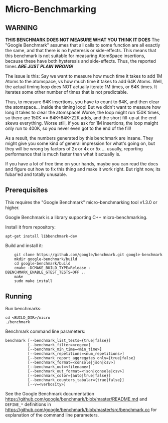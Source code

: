 # Micro-Benchmarking

## WARNING
**THIS BENCHMARK DOES NOT MEASURE WHAT YOU THINK IT DOES**
The "Google Benchmark" assumes that all calls to some function
are all exactly the same, and that there is no hysteresis or
side-effects.  This means that this benchmark is not suitable
for measuring AtomSpace insertions, because these have both
hysteresis and side-effects.  Thus, the reported times
***ARE JUST PLAIN WRONG!***

The issue is this: Say we want to measure how much time it takes
to add 1M Atoms to the atomspace, vs how much time it takes to
add 64K Atoms. Well, the actual timing loop does NOT actually
iterate 1M times, or 64K times. It iterates some other number of
times that is not predictable.

Thus, to measure 64K insertions, you have to count to 64K, and then
clear the atomspace... inside the timing loop!  But we didn't want
to measure how long it takes to clear the atomspace! Worse, the loop
might run 150K times, so there are 150K == 64K+64K+22K adds, and
the short fill-up at the end skews everything.   Worse still, if
you ask for 1M insertions, the loop maight only run to 400K, so you
never even got to the end of the fill!

As a result, the numbers generated by this benchmark are insane.
They might give you some kind of general impression for what's going
on, but they will be wrong by factors of 2x or 4x or 5x ... usually,
reporting performance that is much faster than what it actually is.

If you have a lot of free time on your hands, maybe you can read the
docs and figure out how to fix this thing and make it work right.
But right now, its fubar'ed and totally unusable.


## Prerequisites
This requires the "Google Benchmark" micro-benchmarking tool v1.3.0 or higher.

Google Benchmark is a library supporting C++ micro-benchmarking.

Install it from repository:
```
apt-get install libbenchmark-dev
```

Build and install it:

```
    git clone https://github.com/google/benchmark.git google-benchmark
    mkdir google-benchmark/build
    cd google-benchmark/build
    cmake -DCMAKE_BUILD_TYPE=Release -DBENCHMARK_ENABLE_GTEST_TESTS=OFF ..
    make
    sudo make install
```

## Running
Run benchmarks:

```
cd <BUILD_DIR>/micro
./benchmark
```

Benchmark command line parameters:

```
benchmark [--benchmark_list_tests={true|false}]
          [--benchmark_filter=<regex>]
          [--benchmark_min_time=<min_time>]
          [--benchmark_repetitions=<num_repetitions>]
          [--benchmark_report_aggregates_only={true|false}
          [--benchmark_format=<console|json|csv>]
          [--benchmark_out=<filename>]
          [--benchmark_out_format=<json|console|csv>]
          [--benchmark_color={auto|true|false}]
          [--benchmark_counters_tabular={true|false}]
          [--v=<verbosity>]
```

See the Google Benchmark documentation
https://github.com/google/benchmark/blob/master/README.md and
```DEFINE_*``` definitions in
https://github.com/google/benchmark/blob/master/src/benchmark.cc
for explanation of the command line parameters.
